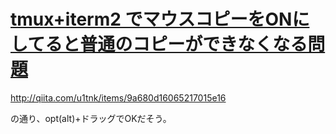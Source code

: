 # [tmux+iterm2 でマウスコピーをONにしてると普通のコピーができなくなる問題](/2013/11/22/tmux-plus-iterm2-demausukopiwoonnisiterutopu-tong-falsekopigadekinakunaruwen-ti.html)

http://qiita.com/u1tnk/items/9a680d16065217015e16

の通り、opt(alt)+ドラッグでOKだそう。
